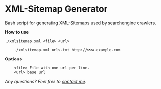 XML-Sitemap Generator
===============================

Bash script for generating XML-Sitemaps used by searchengine crawlers.

__How to use__

    ./xmlsitemap.xml <file> <url>
		
		./xmlsitemap.xml urls.txt http://www.example.com   

__Options__

		<file> File with one url per line.
		<url> base url  

*Any questions? Feel free to [contact me](http://www.naden.de/blog).*


